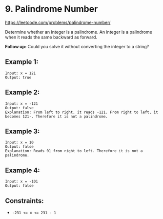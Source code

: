 # 9. Palindrome Number
https://leetcode.com/problems/palindrome-number/

Determine whether an integer is a palindrome. An integer is a palindrome when it reads the same backward as forward.

**Follow up:** Could you solve it without converting the integer to a string?

## Example 1:
```
Input: x = 121
Output: true
```

## Example 2:
```
Input: x = -121
Output: false
Explanation: From left to right, it reads -121. From right to left, it becomes 121-. Therefore it is not a palindrome.
```

## Example 3:
```
Input: x = 10
Output: false
Explanation: Reads 01 from right to left. Therefore it is not a palindrome.
```

## Example 4:
```
Input: x = -101
Output: false
```

## Constraints:
* `-231 <= x <= 231 - 1`